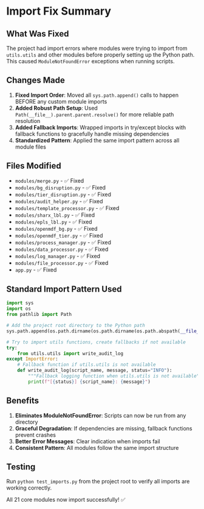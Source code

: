 # Import Fix Summary

## What Was Fixed

The project had import errors where modules were trying to import from `utils.utils` and other modules before properly setting up the Python path. This caused `ModuleNotFoundError` exceptions when running scripts.

## Changes Made

1. **Fixed Import Order**: Moved all `sys.path.append()` calls to happen BEFORE any custom module imports
2. **Added Robust Path Setup**: Used `Path(__file__).parent.parent.resolve()` for more reliable path resolution
3. **Added Fallback Imports**: Wrapped imports in try/except blocks with fallback functions to gracefully handle missing dependencies
4. **Standardized Pattern**: Applied the same import pattern across all module files

## Files Modified

- `modules/merge.py` - ✅ Fixed
- `modules/bg_disruption.py` - ✅ Fixed  
- `modules/tier_disruption.py` - ✅ Fixed
- `modules/audit_helper.py` - ✅ Fixed
- `modules/template_processor.py` - ✅ Fixed
- `modules/sharx_lbl.py` - ✅ Fixed
- `modules/epls_lbl.py` - ✅ Fixed
- `modules/openmdf_bg.py` - ✅ Fixed
- `modules/openmdf_tier.py` - ✅ Fixed
- `modules/process_manager.py` - ✅ Fixed
- `modules/data_processor.py` - ✅ Fixed
- `modules/log_manager.py` - ✅ Fixed
- `modules/file_processor.py` - ✅ Fixed
- `app.py` - ✅ Fixed

## Standard Import Pattern Used

```python
import sys
import os
from pathlib import Path

# Add the project root directory to the Python path
sys.path.append(os.path.dirname(os.path.dirname(os.path.abspath(__file__))))

# Try to import utils functions, create fallbacks if not available
try:
    from utils.utils import write_audit_log
except ImportError:
    # Fallback function if utils.utils is not available
    def write_audit_log(script_name, message, status="INFO"):
        """Fallback logging function when utils.utils is not available"""
        print(f"[{status}] {script_name}: {message}")
```

## Benefits

1. **Eliminates ModuleNotFoundError**: Scripts can now be run from any directory
2. **Graceful Degradation**: If dependencies are missing, fallback functions prevent crashes
3. **Better Error Messages**: Clear indication when imports fail
4. **Consistent Pattern**: All modules follow the same import structure

## Testing

Run `python test_imports.py` from the project root to verify all imports are working correctly.

All 21 core modules now import successfully! ✅
